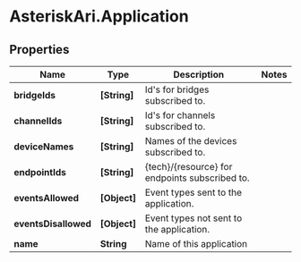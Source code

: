 # AsteriskAri.Application

## Properties
Name | Type | Description | Notes
------------ | ------------- | ------------- | -------------
**bridgeIds** | **[String]** | Id&#x27;s for bridges subscribed to. | 
**channelIds** | **[String]** | Id&#x27;s for channels subscribed to. | 
**deviceNames** | **[String]** | Names of the devices subscribed to. | 
**endpointIds** | **[String]** | {tech}/{resource} for endpoints subscribed to. | 
**eventsAllowed** | **[Object]** | Event types sent to the application. | 
**eventsDisallowed** | **[Object]** | Event types not sent to the application. | 
**name** | **String** | Name of this application | 
